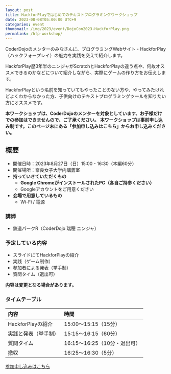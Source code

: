 ```yaml
---
layout: post
title: HackforPlayではじめてのテキストプログラミングワークショップ
date: 2023-08-08T05:00:00 UTC+9
categories: event
thumbnail: /img/2023/event/DojoCon2023-HackforPlay.png
permalink: /hfp-workshop/
---
```

CoderDojoのメンターのみなさんに、プログラミングWebサイト・HackforPlay（ハックフォープレイ）の魅力を実践を交えて紹介します。

HackforPlay歴3年半のニンジャがScratchとHackforPlayの違う点や、何故オススメできるのかなどについて紹介しながら、実際にゲームの作り方をお伝えします。

HackforPlayという名前を知っていてもやったことのない方や、やってみたけれどよくわからなかった方、子供向けのテキストプログラミングツールを知りたい方にオススメです。

**本ワークショップは、CoderDojoのメンターを対象としています、お子様だけでの参加はできませんので、ご了承ください。**
**本ワークショップは事前申し込み制です。このページ末にある「参加申し込みはこちら」からお申し込みください。**

## 概要
- 開催日時：2023年8月27日（日）15:00 - 16:30（本編60分）
- 開催場所：奈良女子大学内講義室
- **持っていきていただくもの**
    - **Google ChromeがインストールされたPC（各自ご持参ください）**
    - Googleアカウントをご用意ください
- **会場で用意しているもの**
    - Wi-Fi / 電源

### 講師
- 鉄道パークR（CoderDojo 瑞穂 ニンジャ）

### 予定している内容
- スライドにてHackforPlayの紹介
- 実践（ゲーム制作）
- 参加者による発表（挙手制）
- 質問タイム（退出可）

**内容は変更となる場合があります。**

### タイムテーブル

| 内容 | 時間 |
|:--|:--|
|HackforPlayの紹介|15:00～15:15（15分）|
|実践と発表（挙手制）|15:15～16:15（60分）|
|質問タイム|16:15～16:25（10分・退出可）|
|撤収|16:25～16:30（5分）|

<div class='framed_button'>
    <a href='https://dojocon-japan.doorkeeper.jp/events/161149' target='_blank'>参加申し込みはこちら</a>
</div>


